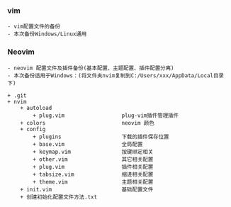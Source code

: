 ### vim

    - vim配置文件的备份
    - 本次备份Windows/Linux通用


### Neovim

    - neovim 配置文件及插件备份(基本配置、主题配置、插件配置分离)
    - 本次备份适用于Windows：(将文件夹nvim复制到C:/Users/xxx/AppData/Local目录下)

    + .git
    + nvim
        + autoload
            + plug.vim                  plug-vim插件管理插件
        + colors                        neovim 颜色
        + config    
            + plugins                   下载的插件保存位置
            + base.vim                  全局配置
            + keymap.vim                按键绑定相关
			+ other.vim					其它相关配置
            + plug.vim                  插件相关配置
			+ tabsize.vim				缩进相关配置
            + theme.vim                 主题相关配置
        + init.vim                      基础配置文件
        + 创建初始化配置文件方法.txt
